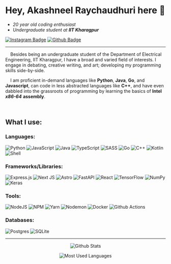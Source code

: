 # Hey, Akashneel Raychaudhuri here :wave:

- *20 year old coding enthusiast*  
- *Undergraduate student at* ***IIT Kharagpur***

[![Instagram Badge](https://img.shields.io/badge/-Instagram-e4405f?style=flat-square&logo=Instagram&logoColor=white)](https://www.instagram.com/akashneelraychaudhuri/)
[![Github Badge](https://img.shields.io/github/followers/Alph3ga?label=Follow)](https://github.com/Alph3ga)

---
&nbsp;&nbsp;&nbsp;&nbsp;Besides being an undergraduate student of the Department of Electrical Engineering, IIT Kharagpur, I have a broad and varied field of interests. I engage in debating, creative writing, and art; developing my programming skills side-by-side.

&nbsp;&nbsp;&nbsp;&nbsp;I am proficient in-demand languages like **Python**, **Java**, **Go**, and **Javascript**, can code in less abstracted languages like **C++**, and have even dabbled into the grassroots of programming by learning the basics of **Intel** ***x86-64*** **assembly**.

<br>

## What I use:

### Languages:
![Python](https://img.shields.io/badge/python-3670A0?style=for-the-badge&logo=python&logoColor=ffdd54)
![JavaScript](https://img.shields.io/badge/javascript-%23323330.svg?style=for-the-badge&logo=javascript&logoColor=%23F7DF1E)
![Java](https://img.shields.io/badge/java-%23ED8B00.svg?style=for-the-badge&logo=openjdk&logoColor=white)
![TypeScript](https://img.shields.io/badge/typescript-%23007ACC.svg?style=for-the-badge&logo=typescript&logoColor=white)
![SASS](https://img.shields.io/badge/SASS-hotpink.svg?style=for-the-badge&logo=SASS&logoColor=white)
![Go](https://img.shields.io/badge/go-%2300ADD8.svg?style=for-the-badge&logo=go&logoColor=white)
![C++](https://img.shields.io/badge/c++-%2300599C.svg?style=for-the-badge&logo=c%2B%2B&logoColor=white)
![Kotlin](https://img.shields.io/badge/kotlin-%237F52FF.svg?style=for-the-badge&logo=kotlin&logoColor=white)
![Shell](https://img.shields.io/badge/Shell_Script-121011?style=for-the-badge&logo=gnu-bash&logoColor=white)

### Frameworks/Libraries:
![Express.js](https://img.shields.io/badge/express.js-%23404d59.svg?style=for-the-badge&logo=express&logoColor=%2361DAFB)
![Next JS](https://img.shields.io/badge/Next-black?style=for-the-badge&logo=next.js&logoColor=white)
![Astro](https://img.shields.io/badge/Astro-0C1222?style=for-the-badge&logo=astro&logoColor=FDFDFE)
![FastAPI](https://img.shields.io/badge/FastAPI-005571?style=for-the-badge&logo=fastapi)
![React](https://img.shields.io/badge/react-%2320232a.svg?style=for-the-badge&logo=react&logoColor=%2361DAFB)
![TensorFlow](https://img.shields.io/badge/TensorFlow-%23FF6F00.svg?style=for-the-badge&logo=TensorFlow&logoColor=white)
![NumPy](https://img.shields.io/badge/numpy-%23013243.svg?style=for-the-badge&logo=numpy&logoColor=white)
![Keras](https://img.shields.io/badge/Keras-%23D00000.svg?style=for-the-badge&logo=Keras&logoColor=white)

### Tools:
![NodeJS](https://img.shields.io/badge/node.js-6DA55F?style=for-the-badge&logo=node.js&logoColor=white)
![NPM](https://img.shields.io/badge/NPM-%23CB3837.svg?style=for-the-badge&logo=npm&logoColor=white)
![Yarn](https://img.shields.io/badge/yarn-%232C8EBB.svg?style=for-the-badge&logo=yarn&logoColor=white)
![Nodemon](https://img.shields.io/badge/NODEMON-%23323330.svg?style=for-the-badge&logo=nodemon&logoColor=%BBDEAD)
![Docker](https://img.shields.io/badge/Docker-2CA5E0?style=for-the-badge&logo=docker&logoColor=white)
![Github Actions](https://img.shields.io/badge/Github%20Actions-282a2e?style=for-the-badge&logo=githubactions&logoColor=367cfe)

### Databases:
![Postgres](https://img.shields.io/badge/postgres-%23316192.svg?style=for-the-badge&logo=postgresql&logoColor=white)
![SQLite](https://img.shields.io/badge/sqlite-%2307405e.svg?style=for-the-badge&logo=sqlite&logoColor=white)

---

<p align="center"> <img src="https://streak-stats.demolab.com?user=Alph3ga&theme=prussian&border_radius=5" alt="Github Stats" />  
<p align="center"> <img src="https://github-readme-stats.vercel.app/api/top-langs/?username=Alph3ga&theme=prussian&layout=compact&langs_count=6" alt="Most Used Languages"/>  

<!---
Alph3ga/Alph3ga is a ✨ special ✨ repository because its `README.md` (this file) appears on your GitHub profile.
You can click the Preview link to take a look at your changes.
--->
